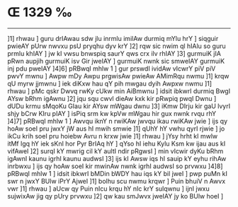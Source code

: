 # Œ 1329 ‰
---
]1] rhwau ] guru drIAwau sdw jlu inrmlu imilAw durmiq mYlu hrY ]
siqguir pwieAY pUrw nwvxu psU pryqhu dyv krY ]2] rqw sic nwim ql
hIAlu so guru prmlu khIAY ] jw kI vwsu bnwspiq saurY qws crx ilv
rhIAY ]3] gurmuiK jIA pRwn aupjih gurmuiK isv Gir jweIAY ] gurmuiK
nwnk sic smweIAY gurmuiK inj pdu pweIAY ]4]6] pRBwqI mhlw 1 ] gur
prswdI ividAw vIcwrY piV piV pwvY mwnu ] Awpw mDy Awpu prgwisAw
pwieAw AMimRqu nwmu ]1] krqw qU myrw jjmwnu ] iek diKxw hau qY pih
mwgau dyih Awpxw nwmu ]1] rhwau ] pMc qskr Dwvq rwKy cUkw min
AiBmwnu ] idsit ibkwrI durmiq BwgI AYsw bRhm igAwnu ]2] jqu squ
cwvl dieAw kxk kir pRwpiq pwqI Dwnu ] dUDu krmu sMqoKu GIau kir AYsw
mWgau dwnu ]3] iKmw DIrju kir gaU lvyrI shjy bCrw KIru pIAY ] isPiq
srm kw kpVw mWgau hir gux nwnk rvqu rhY ]4]7] pRBwqI mhlw 1 ]
Awvqu iknY n rwiKAw jwvqu ikau rwiKAw jwie ] ijs qy hoAw soeI pru jwxY
jW aus hI mwih smwie ]1] qUhY hY vwhu qyrI rjwie ] jo ikCu krih soeI
pru hoiebw Avru n krxw jwie ]1] rhwau ] jYsy hrht kI mwlw itMf lgq
hY iek sKnI hor Pyr BrIAq hY ] qYso hI iehu Kylu Ksm kw ijau aus kI
vifAweI ]2] surqI kY mwrig cil kY aultI ndir pRgwsI ] min vIcwir
dyKu bRhm igAwnI kaunu igrhI kaunu audwsI ]3] ijs kI Awsw iqs hI
sauip kY eyhu rihAw inrbwxu ] ijs qy hoAw soeI kir mwinAw nwnk igrhI
audwsI so prvwxu ]4]8] pRBwqI mhlw 1 ] idsit ibkwrI bMDin bWDY hau
iqs kY bil jweI ] pwp puMn kI swr n jwxY BUlw iPrY AjweI ]1] bolhu
scu nwmu krqwr ] Puin bhuiV n Awvx vwr ]1] rhwau ] aUcw qy Puin nIcu
krqu hY nIc krY sulqwnu ] ijnI jwxu sujwixAw jig qy pUry prvwxu ]2] qw
kau smJwvx jweIAY jy ko BUlw hoeI ]
####
